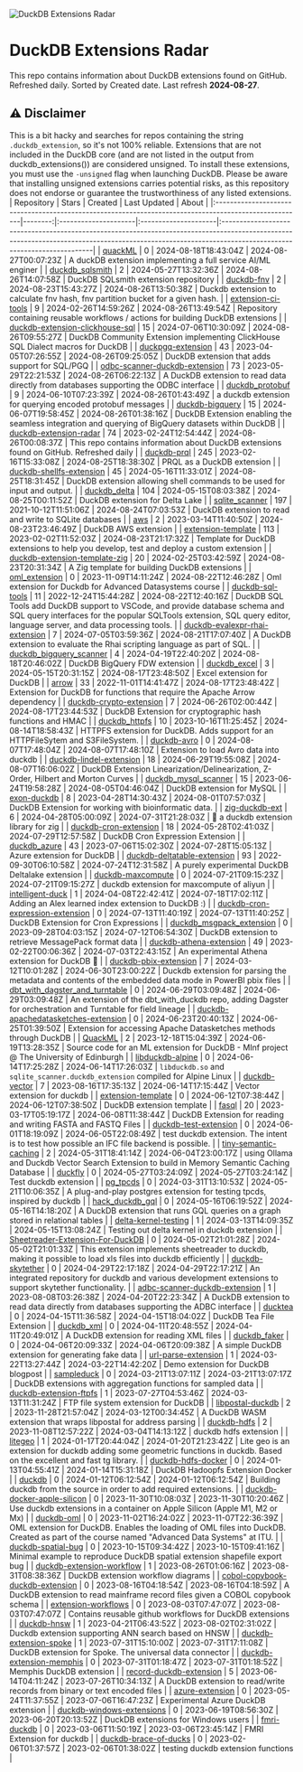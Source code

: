 ![DuckDB Extensions Radar](/img/duckdb_extension_radar.png?raw=true)
# DuckDB Extensions Radar

This repo contains information about DuckDB extensions found on GitHub. Refreshed daily. Sorted by Created date. 
 Last refresh **2024-08-27**.
## ⚠️ Disclaimer
This is a bit hacky and searches for repos containing the string `.duckdb_extension`, so it's not 100% reliable.
Extensions that are not included in the DuckDB core (and are not listed in the output from duckdb_extensions()) are considered unsigned. To install these extensions, you must use the `-unsigned` flag when launching DuckDB. Please be aware that installing unsigned extensions carries potential risks, as this repository does not endorse or guarantee the trustworthiness of any listed extensions.
| Repository                                                                                            |   Stars | Created              | Last Updated         | About                                                                                                                                                                                                 |
|:------------------------------------------------------------------------------------------------------|--------:|:---------------------|:---------------------|:------------------------------------------------------------------------------------------------------------------------------------------------------------------------------------------------------|
| [quackML](https://github.com/parkerdgabel/quackML)                                                    |       0 | 2024-08-18T18:43:04Z | 2024-08-27T00:07:23Z | A duckDB extension implementing a full service AI/ML enginer                                                                                                                                          |
| [duckdb_sqlsmith](https://github.com/duckdb/duckdb_sqlsmith)                                          |       2 | 2024-05-27T13:32:36Z | 2024-08-26T14:07:58Z | DuckDB SQLsmith extension repository                                                                                                                                                                  |
| [duckdb-fnv](https://github.com/joeirimpan/duckdb-fnv)                                                |       2 | 2024-08-23T15:43:27Z | 2024-08-26T13:50:38Z | Duckdb extension to calculate fnv hash, fnv partition bucket for a given hash.                                                                                                                        |
| [extension-ci-tools](https://github.com/duckdb/extension-ci-tools)                                    |       9 | 2024-02-26T14:59:26Z | 2024-08-26T13:49:54Z | Repository containing reusable workflows / actions for building DuckDB extensions                                                                                                                     |
| [duckdb-extension-clickhouse-sql](https://github.com/lmangani/duckdb-extension-clickhouse-sql)        |      15 | 2024-07-06T10:30:09Z | 2024-08-26T09:55:27Z | DuckDB Community Extension implementing ClickHouse SQL Dialect macros for DuckDB                                                                                                                      |
| [duckpgq-extension](https://github.com/cwida/duckpgq-extension)                                       |      43 | 2023-04-05T07:26:55Z | 2024-08-26T09:25:05Z | DuckDB extension that adds support for SQL/PGQ                                                                                                                                                        |
| [odbc-scanner-duckdb-extension](https://github.com/rupurt/odbc-scanner-duckdb-extension)              |      73 | 2023-05-29T22:21:53Z | 2024-08-26T06:22:13Z | A DuckDB extension to read data directly from databases supporting the ODBC interface                                                                                                                 |
| [duckdb_protobuf](https://github.com/0xcaff/duckdb_protobuf)                                          |       9 | 2024-06-10T07:23:39Z | 2024-08-26T01:43:49Z | a duckdb extension for querying encoded protobuf messages                                                                                                                                             |
| [duckdb-bigquery](https://github.com/hafenkran/duckdb-bigquery)                                       |      15 | 2024-06-07T19:58:45Z | 2024-08-26T01:38:16Z | DuckDB Extension enabling the seamless integration and querying of BigQuery datasets within DuckDB                                                                                                    |
| [duckdb-extension-radar](https://github.com/mehd-io/duckdb-extension-radar)                           |      74 | 2023-02-24T12:54:44Z | 2024-08-26T00:08:37Z | This repo contains information about DuckDB extensions found on GitHub. Refreshed daily                                                                                                               |
| [duckdb-prql](https://github.com/ywelsch/duckdb-prql)                                                 |     245 | 2023-02-16T15:33:08Z | 2024-08-25T18:38:30Z | PRQL as a DuckDB extension                                                                                                                                                                            |
| [duckdb-shellfs-extension](https://github.com/rustyconover/duckdb-shellfs-extension)                  |      45 | 2024-05-16T11:33:01Z | 2024-08-25T18:31:45Z | DuckDB extension allowing shell commands to be used for input and output.                                                                                                                             |
| [duckdb_delta](https://github.com/duckdb/duckdb_delta)                                                |     104 | 2024-05-15T08:03:38Z | 2024-08-25T00:11:52Z | DuckDB extension for Delta Lake                                                                                                                                                                       |
| [sqlite_scanner](https://github.com/duckdb/sqlite_scanner)                                            |     197 | 2021-10-12T11:51:06Z | 2024-08-24T07:03:53Z | DuckDB extension to read and write to SQLite databases                                                                                                                                                |
| [aws](https://github.com/samansmink/aws)                                                              |       2 | 2023-03-14T11:40:50Z | 2024-08-23T23:46:49Z | DuckDB AWS extension                                                                                                                                                                                  |
| [extension-template](https://github.com/duckdb/extension-template)                                    |     113 | 2023-02-02T11:52:03Z | 2024-08-23T21:17:32Z | Template for DuckDB extensions to help you develop, test and deploy a custom extension                                                                                                                |
| [duckdb-extension-template-zig](https://github.com/rupurt/duckdb-extension-template-zig)              |      20 | 2024-02-25T03:42:59Z | 2024-08-23T20:31:34Z | A Zig template for building DuckDB extensions                                                                                                                                                         |
| [oml_extension](https://github.com/johanlaursen/oml_extension)                                        |       0 | 2023-11-09T14:11:24Z | 2024-08-22T12:46:28Z | Oml extension for Duckdb for Advanced Datasystems course                                                                                                                                              |
| [duckdb-sql-tools](https://github.com/RandomFractals/duckdb-sql-tools)                                |      11 | 2022-12-24T15:44:28Z | 2024-08-22T12:40:16Z | DuckDB SQL Tools add DuckDB support to VSCode, and provide database schema and SQL query interfaces for the popular SQLTools extension, SQL query editor, language server, and data processing tools. |
| [duckdb-evalexpr-rhai-extension](https://github.com/rustyconover/duckdb-evalexpr-rhai-extension)      |       7 | 2024-07-05T03:59:36Z | 2024-08-21T17:07:40Z | A DuckDB extension to evaluate the Rhai scripting language as part of SQL.                                                                                                                            |
| [duckdb_bigquery_scanner](https://github.com/bqbooster/duckdb_bigquery_scanner)                       |       4 | 2024-04-19T22:40:20Z | 2024-08-18T20:46:02Z | DuckDB BigQuery FDW extension                                                                                                                                                                         |
| [duckdb_excel](https://github.com/duckdb/duckdb_excel)                                                |       3 | 2024-05-15T20:31:15Z | 2024-08-17T23:48:50Z | Excel extension for DuckDB                                                                                                                                                                            |
| [arrow](https://github.com/duckdb/arrow)                                                              |      33 | 2022-11-01T14:41:47Z | 2024-08-17T23:48:42Z | Extension for DuckDB for functions that require the Apache Arrow dependency                                                                                                                           |
| [duckdb-crypto-extension](https://github.com/rustyconover/duckdb-crypto-extension)                    |       7 | 2024-06-26T02:00:44Z | 2024-08-17T23:44:53Z | DuckDB Extension for cryptographic hash functions and HMAC                                                                                                                                            |
| [duckdb_httpfs](https://github.com/duckdb/duckdb_httpfs)                                              |      10 | 2023-10-16T11:25:45Z | 2024-08-14T18:58:43Z | HTTPFS extension for DuckDB. Adds support for an HTTPFileSytem and S3FileSystem.                                                                                                                      |
| [duckdb-avro](https://github.com/cgumpert/duckdb-avro)                                                |       0 | 2024-08-07T17:48:04Z | 2024-08-07T17:48:10Z | Extension to load Avro data into duckdb                                                                                                                                                               |
| [duckdb-lindel-extension](https://github.com/rustyconover/duckdb-lindel-extension)                    |      18 | 2024-06-29T19:55:08Z | 2024-08-07T16:06:02Z | DuckDB Extension Linearization/Delinearization, Z-Order, Hilbert and Morton Curves                                                                                                                    |
| [duckdb_mysql_scanner](https://github.com/Kayrnt/duckdb_mysql_scanner)                                |      15 | 2023-06-24T19:58:28Z | 2024-08-05T04:46:04Z | DuckDB extension for MySQL                                                                                                                                                                            |
| [exon-duckdb](https://github.com/wheretrue/exon-duckdb)                                               |       8 | 2023-04-28T14:30:43Z | 2024-08-01T07:57:03Z | DuckDB Extension for working with bioinformatic data.                                                                                                                                                 |
| [zig-duckdb-ext](https://github.com/softprops/zig-duckdb-ext)                                         |       6 | 2024-04-28T05:00:09Z | 2024-07-31T21:28:03Z | 🐥 a duckdb extension library for zig                                                                                                                                                                  |
| [duckdb-cron-extension](https://github.com/rustyconover/duckdb-cron-extension)                        |      18 | 2024-05-28T02:41:03Z | 2024-07-29T12:57:58Z | DuckDB Cron Expression Extension                                                                                                                                                                      |
| [duckdb_azure](https://github.com/duckdb/duckdb_azure)                                                |      43 | 2023-07-06T15:02:30Z | 2024-07-28T15:05:13Z | Azure extension for DuckDB                                                                                                                                                                            |
| [duckdb-deltatable-extension](https://github.com/Mause/duckdb-deltatable-extension)                   |      93 | 2022-09-30T06:10:58Z | 2024-07-24T12:31:58Z | A purely experimental DuckDB Deltalake extension                                                                                                                                                      |
| [duckdb-maxcompute](https://github.com/Smallhi/duckdb-maxcompute)                                     |       0 | 2024-07-21T09:15:23Z | 2024-07-21T09:15:27Z | duckdb extension for maxcompute of aliyun                                                                                                                                                             |
| [intelligent-duck](https://github.com/bhargav191098/intelligent-duck)                                 |       1 | 2024-04-08T22:42:41Z | 2024-07-18T17:02:11Z | Adding an Alex learned index extension to DuckDB :)                                                                                                                                                   |
| [duckdb-cron-expression-extension](https://github.com/rustyconover/duckdb-cron-expression-extension)  |       0 | 2024-07-13T11:40:19Z | 2024-07-13T11:40:25Z | DuckDB Extension for Cron Expressions                                                                                                                                                                 |
| [duckdb_msgpack_extension](https://github.com/yajirobee/duckdb_msgpack_extension)                     |       0 | 2023-09-28T04:03:15Z | 2024-07-12T06:54:30Z | DuckDB extension to retrieve MessagePack format data                                                                                                                                                  |
| [duckdb-athena-extension](https://github.com/dacort/duckdb-athena-extension)                          |      49 | 2023-02-22T00:06:36Z | 2024-07-03T22:43:15Z | An experimental Athena extension for DuckDB 🐤                                                                                                                                                         |
| [duckdb-pbix-extension](https://github.com/Hugoberry/duckdb-pbix-extension)                           |       7 | 2024-03-12T10:01:28Z | 2024-06-30T23:00:22Z | Duckdb extension for parsing the metadata and contents of the embedded data mode in PowerBI pbix files                                                                                                |
| [dbt_with_dagster_and_turntable](https://github.com/nydasco/dbt_with_dagster_and_turntable)           |       0 | 2024-06-29T03:09:48Z | 2024-06-29T03:09:48Z | An extension of the dbt_with_duckdb repo, adding Dagster for orchestration and Turntable for field lineage                                                                                            |
| [duckdb-apachedatasketches-extension](https://github.com/jghoman/duckdb-apachedatasketches-extension) |       0 | 2024-06-23T20:40:13Z | 2024-06-25T01:39:50Z | Extension for accessing Apache Datasketches methods through DuckDB                                                                                                                                    |
| [QuackML](https://github.com/Angus-Toms/QuackML)                                                      |       2 | 2023-12-18T15:04:39Z | 2024-06-19T13:28:35Z | Source code for an ML extension for DuckDB - MInf project @ The University of Edinburgh                                                                                                               |
| [libduckdb-alpine](https://github.com/arjunbajaj/libduckdb-alpine)                                    |       0 | 2024-06-14T17:25:28Z | 2024-06-14T17:26:03Z | `libduckdb.so` and `sqlite_scanner.duckdb_extension` compiled for Alpine Linux                                                                                                                        |
| [duckdb-vector](https://github.com/ttanay/duckdb-vector)                                              |       7 | 2023-08-16T17:35:13Z | 2024-06-14T17:15:44Z | Vector extension for duckdb                                                                                                                                                                           |
| [extension-template](https://github.com/barnardh/extension-template)                                  |       0 | 2024-06-12T07:38:44Z | 2024-06-12T07:38:50Z | DuckDB extension template                                                                                                                                                                             |
| [fasql](https://github.com/wheretrue/fasql)                                                           |      20 | 2023-03-17T05:19:17Z | 2024-06-08T11:38:44Z | DuckDB Extension for reading and writing FASTA and FASTQ Files                                                                                                                                        |
| [duckdb-test-extension](https://github.com/MichaelBelousov/duckdb-test-extension)                     |       0 | 2024-06-01T18:19:09Z | 2024-06-05T22:08:49Z | test duckdb extension. The intent is to test how possible an IFC file backend is possible.                                                                                                            |
| [tiny-semantic-caching](https://github.com/Ezzaldin97/tiny-semantic-caching)                          |       2 | 2024-05-31T18:41:14Z | 2024-06-04T23:00:17Z | using Ollama and Duckdb Vector Search Extension to build in Memory Semantic Caching Database                                                                                                          |
| [duckfly](https://github.com/raywill/duckfly)                                                         |       0 | 2024-05-27T03:24:09Z | 2024-05-27T03:24:14Z | Test duckdb extension                                                                                                                                                                                 |
| [pg_tpcds](https://github.com/askyx/pg_tpcds)                                                         |       0 | 2024-03-31T13:10:53Z | 2024-05-21T10:06:35Z | A plug-and-play postgres extension for testing tpcds, inspired by duckdb                                                                                                                              |
| [hack_duckdb_gql](https://github.com/zmajeed/hack_duckdb_gql)                                         |       0 | 2024-05-16T06:19:52Z | 2024-05-16T14:18:20Z | A DuckDB extension that runs GQL queries on a graph stored in relational tables                                                                                                                       |
| [delta-kernel-testing](https://github.com/samansmink/delta-kernel-testing)                            |       1 | 2024-03-13T14:09:35Z | 2024-05-15T13:08:24Z | Testing out delta kernel in duckdb extension                                                                                                                                                          |
| [Sheetreader-Extension-For-DuckDB](https://github.com/paullhartwig/Sheetreader-Extension-For-DuckDB)  |       0 | 2024-05-02T21:01:28Z | 2024-05-02T21:01:33Z | This extension implements sheetreader to duckdb, making it possible to load xls files into duckdb efficiently                                                                                         |
| [duckdb-skytether](https://github.com/drin/duckdb-skytether)                                          |       0 | 2024-04-29T22:17:18Z | 2024-04-29T22:17:21Z | An integrated repository for duckdb and various development extensions to support skytether functionality.                                                                                            |
| [adbc-scanner-duckdb-extension](https://github.com/rupurt/adbc-scanner-duckdb-extension)              |       1 | 2023-08-08T03:26:38Z | 2024-04-20T22:23:34Z | A DuckDB extension to read data directly from databases supporting the ADBC interface                                                                                                                 |
| [ducktea](https://github.com/xyztony/ducktea)                                                         |       0 | 2024-04-15T11:36:58Z | 2024-04-15T18:04:02Z | DuckDB Tea File Extension                                                                                                                                                                             |
| [duckdb_xml](https://github.com/mostsignificant/duckdb_xml)                                           |       0 | 2024-04-11T20:48:55Z | 2024-04-11T20:49:01Z | A DuckDB extension for reading XML files                                                                                                                                                              |
| [duckdb_faker](https://github.com/mostsignificant/duckdb_faker)                                       |       0 | 2024-04-06T20:09:33Z | 2024-04-06T20:09:38Z | A simple DuckDB extension for generating fake data                                                                                                                                                    |
| [url-parse-extension](https://github.com/samansmink/url-parse-extension)                              |       1 | 2024-03-22T13:27:44Z | 2024-03-22T14:42:20Z | Demo extension for DuckDB blogpost                                                                                                                                                                    |
| [sampleduck](https://github.com/murfffi/sampleduck)                                                   |       0 | 2024-03-21T13:07:11Z | 2024-03-21T13:07:17Z | DuckDB extensions with aggregation functions for sampled data                                                                                                                                         |
| [duckdb-extension-ftpfs](https://github.com/rupurt/duckdb-extension-ftpfs)                            |       1 | 2023-07-27T04:53:46Z | 2024-03-13T11:31:24Z | FTP file system extension for DuckDB                                                                                                                                                                  |
| [libpostal-duckdb](https://github.com/NickCrews/libpostal-duckdb)                                     |       2 | 2023-11-28T21:57:04Z | 2024-03-12T00:34:45Z | A DuckDB WASM extension that wraps libpostal for address parsing                                                                                                                                      |
| [duckdb-hdfs](https://github.com/vincent-chang/duckdb-hdfs)                                           |       2 | 2023-11-08T12:57:22Z | 2024-03-04T14:13:12Z | duckdb hdfs extension                                                                                                                                                                                 |
| [litegeo](https://github.com/blackrez/litegeo)                                                        |       1 | 2024-01-17T20:44:04Z | 2024-01-20T21:23:42Z | Lite geo is an extension for duckdb adding some geometric functions in duckdb. Based on the excellent and fast tg library.                                                                            |
| [duckdb-hdfs-docker](https://github.com/vincent-chang/duckdb-hdfs-docker)                             |       0 | 2024-01-13T04:55:41Z | 2024-01-14T15:31:18Z | DuckDB Hadoopfs Extension Docker                                                                                                                                                                      |
| [duckdb](https://github.com/joseph-njogu/duckdb)                                                      |       0 | 2024-01-12T06:12:54Z | 2024-01-12T06:12:54Z | Building duckdb from the source in order to add required extensions.                                                                                                                                  |
| [duckdb-docker-apple-silicon](https://github.com/maartenbosteels/duckdb-docker-apple-silicon)         |       0 | 2023-11-30T10:08:03Z | 2023-11-30T10:20:46Z | Use duckdb extensions in a container on Apple Silicon (Apple M1,  M2 or Mx)                                                                                                                           |
| [duckdb-oml](https://github.com/nikso-itu/duckdb-oml)                                                 |       0 | 2023-11-02T16:24:02Z | 2023-11-07T22:36:39Z | OML extension for DuckDB. Enables the loading of OML files into DuckDB. Created as part of the course named "Advanced Data Systems" at ITU.                                                           |
| [duckdb-spatial-bug](https://github.com/felix-schott/duckdb-spatial-bug)                              |       0 | 2023-10-15T09:34:42Z | 2023-10-15T09:41:16Z | Minimal example to reproduce DuckDB spatial extension shapefile export bug                                                                                                                            |
| [duckdb-extension-workflow](https://github.com/Kayrnt/duckdb-extension-workflow)                      |       1 | 2023-08-26T01:06:16Z | 2023-08-31T08:38:36Z | DuckDB extension workflow diagrams                                                                                                                                                                    |
| [cobol-copybook-duckdb-extension](https://github.com/rupurt/cobol-copybook-duckdb-extension)          |       0 | 2023-08-16T04:18:54Z | 2023-08-16T04:18:59Z | A DuckDB extension to read mainframe record files given a COBOL copybook schema                                                                                                                       |
| [extension-workflows](https://github.com/samansmink/extension-workflows)                              |       0 | 2023-08-03T07:47:07Z | 2023-08-03T07:47:07Z | Contains reusable github workflows for DuckDB extensions                                                                                                                                              |
| [duckdb-hnsw](https://github.com/jimexist/duckdb-hnsw)                                                |       1 | 2023-04-21T06:43:52Z | 2023-08-02T02:31:02Z | Duckdb extension supporting ANN search based on HNSW                                                                                                                                                  |
| [duckdb-extension-spoke](https://github.com/spoke-data/duckdb-extension-spoke)                        |       1 | 2023-07-31T15:10:00Z | 2023-07-31T17:11:08Z | DuckDB extension for Spoke. The universal data connector                                                                                                                                              |
| [duckdb-extension-memphis](https://github.com/rupurt/duckdb-extension-memphis)                        |       0 | 2023-07-31T01:18:47Z | 2023-07-31T01:18:52Z | Memphis DuckDB extension                                                                                                                                                                              |
| [record-duckdb-extension](https://github.com/rupurt/record-duckdb-extension)                          |       5 | 2023-06-14T04:11:24Z | 2023-07-26T10:34:13Z | A DuckDB extension to read/write records from binary or text encoded files                                                                                                                            |
| [azure-extension](https://github.com/samansmink/azure-extension)                                      |       0 | 2023-05-24T11:37:55Z | 2023-07-06T16:47:23Z | Experimental Azure DuckDB extension                                                                                                                                                                   |
| [duckdb-windows-extensions](https://github.com/statlib/duckdb-windows-extensions)                     |       0 | 2023-06-19T08:56:30Z | 2023-06-20T20:13:52Z | DuckDB extensions for Windows users                                                                                                                                                                   |
| [fmri-duckdb](https://github.com/jpmmcneill/fmri-duckdb)                                              |       0 | 2023-03-06T11:50:19Z | 2023-03-06T23:45:14Z | FMRI Extension for duckdb                                                                                                                                                                             |
| [duckdb-brace-of-ducks](https://github.com/jexp/duckdb-brace-of-ducks)                                |       0 | 2023-02-06T01:37:57Z | 2023-02-06T01:38:02Z | testing duckdb extension functions                                                                                                                                                                    |
